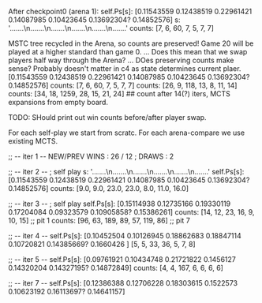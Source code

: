 
After checkpoint0 (arena 1):
self.Ps[s]: [0.11543559 0.12438519 0.22961421 0.14087985 0.10423645 0.13692304? 0.14852576]
s: '.......\n.......\n.......\n.......\n.......\n.......'
counts: [7, 6, 60, 7, 5, 7, 7]



MSTC tree recycled in the Arena, so counts are preserved!
Game 20 will be played at a higher standard than game 0.
... Does this mean that we swap players half way through the Arena?
... DOes preserving counts make sense? Probably doesn't matter in c4 as state determines current plaer.
[0.11543559 0.12438519 0.22961421 0.14087985 0.10423645 0.13692304? 0.14852576]
counts: [7, 6, 60, 7, 5, 7, 7]
counts: [26, 9, 118, 13, 8, 11, 14]
counts: [34, 18, 1259, 28, 15, 21, 24]   ## count after 14(?) iters, MCTS expansions from empty board.


TODO: SHould print out win counts before/after player swap.


For each self-play we start from scratc.
For each arena-compare we use existing MCTS.


;; -- iter 1 --
NEW/PREV WINS : 26 / 12 ; DRAWS : 2


;; -- iter 2 --
; self play
s: '.......\n.......\n.......\n.......\n.......\n.......'
self.Ps[s]: [0.11543559 0.12438519 0.22961421 0.14087985 0.10423645 0.13692304? 0.14852576]
counts: [9.0, 9.0, 23.0, 23.0, 8.0, 11.0, 16.0]


;; -- iter 3 --
; self play
self.Ps[s]: [0.15114938 0.12735166 0.19330119 0.17204084 0.09323579 0.10905858? 0.15386261]
counts: [14, 12, 23, 16, 9, 10, 15]     ;; pit 1
counts: [96, 63, 189, 89, 57, 119, 86]  ;; pit 7


;; -- iter 4 --
self.Ps[s]: [0.10452504 0.10126945 0.18862683 0.18847114 0.10720821 0.14385669? 0.1660426 ]
[5, 5, 33, 36, 5, 7, 8]

;; -- iter 5 --
self.Ps[s]: [0.09761921 0.10434748 0.21721822 0.1456127  0.14320204 0.14327195? 0.14872849]
counts: [4, 4, 167, 6, 6, 6, 6]

;; -- iter 7 --
self.Ps[s]: [0.12386388 0.12706228 0.18303615 0.1522573  0.10623192 0.16113697? 0.14641157]
